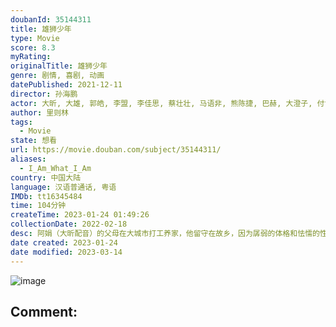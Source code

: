 ```yaml
---
doubanId: 35144311
title: 雄狮少年
type: Movie
score: 8.3
myRating: 
originalTitle: 雄狮少年
genre: 剧情, 喜剧, 动画
datePublished: 2021-12-11
director: 孙海鹏
actor: 大昕, 大雄, 郭皓, 李盟, 李佳思, 蔡壮壮, 马语非, 熊陈捷, 巴赫, 大澄子, 付博文, 秋木, 黄河
author: 里则林
tags:
  - Movie
state: 想看
url: https://movie.douban.com/subject/35144311/
aliases:
  - I_Am_What_I_Am
country: 中国大陆
language: 汉语普通话, 粤语
IMDb: tt16345484
time: 104分钟
createTime: 2023-01-24 01:49:26
collectionDate: 2022-02-18
desc: 阿娟（大昕配音）的父母在大城市打工养家，他留守在故乡，因为孱弱的体格和怯懦的性格常常遭到旁人的欺负。一次偶然中，阿娟邂逅了和自己同名的舞狮少女（秋木配音），少女飒爽的英姿和如雷贯耳的话语激起了阿娟...
date created: 2023-01-24
date modified: 2023-03-14
---
```


![image](p2702755317.jpg)

Comment:
---
